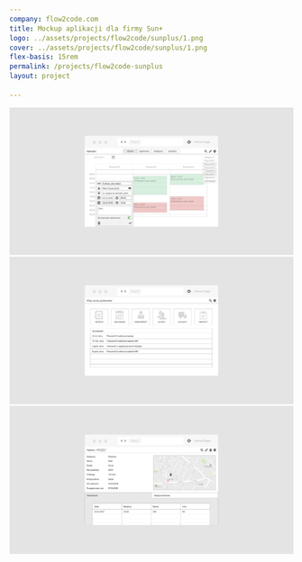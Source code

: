 ```yaml
---
company: flow2code.com
title: Mockup aplikacji dla firmy Sun+
logo: ../assets/projects/flow2code/sunplus/1.png
cover: ../assets/projects/flow2code/sunplus/1.png
flex-basis: 15rem
permalink: /projects/flow2code-sunplus
layout: project

---
```

<div class="project-image">
	<img src="../assets/projects/flow2code/sunplus/1.png" />
</div>
<div class="project-image">
	<img src="../assets/projects/flow2code/sunplus/2.png" />
</div>
<div class="project-image">
	<img src="../assets/projects/flow2code/sunplus/3.png" />
</div>
